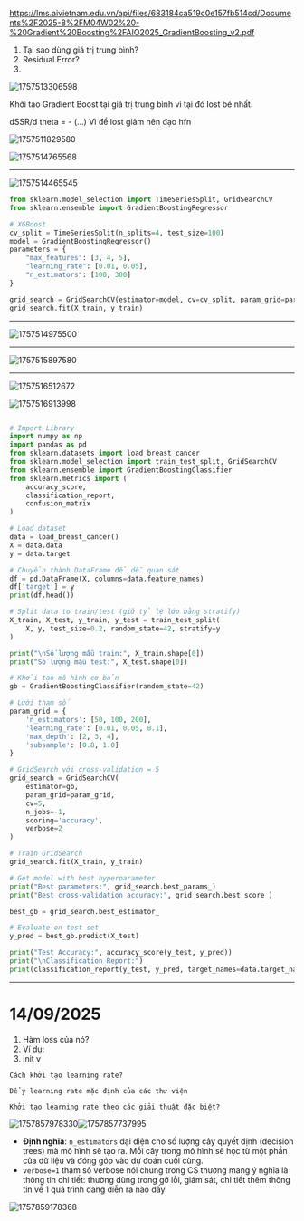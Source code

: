 https://lms.aivietnam.edu.vn/api/files/683184ca519c0e157fb514cd/Documents%2F2025-8%2FM04W02%20-%20Gradient%20Boosting%2FAIO2025_GradientBoosting_v2.pdf

1. Tại sao dùng giá trị trung bình?
2. Residual Error?
3. 

![1757513306598](image/Gradient_Boost_2025-10-09/1757513306598.png)

Khởi tạo Gradient Boost tại giá trị trung bình vì tại đó lost bé nhất.

dSSR/d theta = - (...) Vì để lost giảm nên đạo hfn

![1757511829580](image/Gradient_Boost_2025-10-09/1757511829580.png)

![1757514765568](image/Gradient_Boost_2025-10-09/1757514765568.png)

---

![1757514465545](image/Gradient_Boost_2025-10-09/1757514465545.png)

```python
from sklearn.model_selection import TimeSeriesSplit, GridSearchCV
from sklearn.ensemble import GradientBoostingRegressor

# XGBoost
cv_split = TimeSeriesSplit(n_splits=4, test_size=100)
model = GradientBoostingRegressor()
parameters = {
    "max_features": [3, 4, 5],
    "learning_rate": [0.01, 0.05],
    "n_estimators": [100, 300]
}

grid_search = GridSearchCV(estimator=model, cv=cv_split, param_grid=parameters)
grid_search.fit(X_train, y_train)

```

---

![1757514975500](image/Gradient_Boost_2025-10-09/1757514975500.png)

---

![1757515897580](image/Gradient_Boost_2025-10-09/1757515897580.png)

---

![1757516512672](image/Gradient_Boost_2025-10-09/1757516512672.png)

![1757516913998](image/Gradient_Boost_2025-10-09/1757516913998.png)

```python

# Import Library
import numpy as np
import pandas as pd
from sklearn.datasets import load_breast_cancer
from sklearn.model_selection import train_test_split, GridSearchCV
from sklearn.ensemble import GradientBoostingClassifier
from sklearn.metrics import (
    accuracy_score,
    classification_report,
    confusion_matrix
)

# Load dataset
data = load_breast_cancer()
X = data.data
y = data.target

# Chuyển thành DataFrame để dễ quan sát
df = pd.DataFrame(X, columns=data.feature_names)
df['target'] = y
print(df.head())

# Split data to train/test (giữ tỷ lệ lớp bằng stratify)
X_train, X_test, y_train, y_test = train_test_split(
    X, y, test_size=0.2, random_state=42, stratify=y
)

print("\nSố lượng mẫu train:", X_train.shape[0])
print("Số lượng mẫu test:", X_test.shape[0])

# Khởi tạo mô hình cơ bản
gb = GradientBoostingClassifier(random_state=42)

# Lưới tham số
param_grid = {
    'n_estimators': [50, 100, 200],
    'learning_rate': [0.01, 0.05, 0.1],
    'max_depth': [2, 3, 4],
    'subsample': [0.8, 1.0]
}

# GridSearch với cross-validation = 5
grid_search = GridSearchCV(
    estimator=gb,
    param_grid=param_grid,
    cv=5,
    n_jobs=-1,
    scoring='accuracy',
    verbose=2
)

# Train GridSearch
grid_search.fit(X_train, y_train)

# Get model with best hyperparameter
print("Best parameters:", grid_search.best_params_)
print("Best cross-validation accuracy:", grid_search.best_score_)

best_gb = grid_search.best_estimator_

# Evaluate on test set
y_pred = best_gb.predict(X_test)

print("Test Accuracy:", accuracy_score(y_test, y_pred))
print("\nClassification Report:")
print(classification_report(y_test, y_pred, target_names=data.target_names))

```

---

# 14/09/2025

1. Hàm loss của nó?
2. Ví dụ:
3. init
   v

```
Cách khởi tạo learning rate?

Để ý learning rate mặc định của các thư viện

Khởi tạo learning rate theo các giải thuật đặc biệt?

```

![1757857978330](image/Gradient_Boost_2025-10-09/1757857978330.png)![1757857737995](image/Gradient_Boost_2025-10-09/1757857737995.png)

- **Định nghĩa**: `n_estimators` đại diện cho số lượng cây quyết định (decision trees) mà mô hình sẽ tạo ra. Mỗi cây trong mô hình sẽ học từ một phần của dữ liệu và đóng góp vào dự đoán cuối cùng.
- `verbose=1`  tham số verbose nói chung trong CS thường mang ý nghĩa là thông tin chi tiết: thường dùng trong gỡ lỗi, giám sát, chi tiết thêm thông tin về 1 quá trình đang diễn ra nào đấy


![1757859178368](image/Gradient_Boost_2025-10-09/1757859178368.png)
